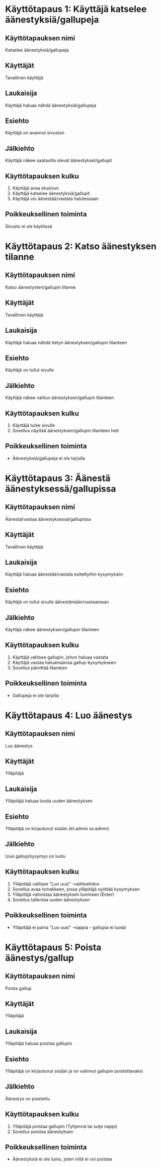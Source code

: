 # Käyttötapaus 1: Käyttäjä katselee äänestyksiä/gallupeja

## Käyttötapauksen nimi
Katselee äänestyksiä/gallupeja

## Käyttäjät
Tavallinen käyttäjä

## Laukaisija
Käyttäjä haluaa nähdä äänestyksiä/gallupeja

## Esiehto
Käyttäjä on avannut sivuston

## Jälkiehto
Käyttäjä näkee saatavilla olevat äänestykset/gallupit

## Käyttötapauksen kulku
1. Käyttäjä avaa etusivun
2. Käyttäjä katselee äänestyksiä/gallupit
3. Käyttäjä voi äänestää/vastata halutessaan

## Poikkeuksellinen toiminta
Sivusto ei ole käytössä


# Käyttötapaus 2: Katso äänestyksen tilanne

## Käyttötapauksen nimi
Katso äänestysten/gallupin tilanne

## Käyttäjät
Tavallinen käyttäjä

## Laukaisija
Käyttäjä haluaa nähdä tietyn äänestyksen/gallupin tilanteen

## Esiehto
Käyttäjä on tullut sivulle

## Jälkiehto
Käyttäjä näkee valitun äänestyksen/gallupin tilanteen

## Käyttötapauksen kulku
1. Käyttäjä tulee sivulle
2. Sovellus näyttää äänestyksen/gallupin tilanteen heti

## Poikkeuksellinen toiminta
- Äänestyksiä/gallupeja ei ole tarjolla

# Käyttötapaus 3: Äänestä äänestyksessä/gallupissa

## Käyttötapauksen nimi
Äänestä/vastaa äänestyksessä/gallupissa

## Käyttäjät
Tavallinen käyttäjä

## Laukaisija
Käyttäjä haluaa äänestää/vastata esitettyihin kysymyksiin

## Esiehto
Käyttäjä on tullut sivulle äänestämään/vastaamaan

## Jälkiehto
Käyttäjä näkee äänestyksen/gallupin tilanteen

## Käyttötapauksen kulku
1. Käyttäjä valitsee gallupin, johon haluaa vastata
2. Käyttäjä vastaa haluamaansa gallup-kysymykseen
3. Sovellus päivittää tilanteen

## Poikkeuksellinen toiminta
- Gallupeja ei ole tarjolla


# Käyttötapaus 4: Luo äänestys

## Käyttötapauksen nimi
Luo äänestys

## Käyttäjät
Ylläpitäjä

## Laukaisija
Ylläpitäjä haluaa luoda uuden äänestyksen

## Esiehto
Ylläpitäjä on kirjautunut sisään (kt:admin ss:admin)

## Jälkiehto
Uusi gallup/kysymys on luotu

## Käyttötapauksen kulku
1. Ylläpitäjä valitsee "Luo uusi" -vaihtoehdon
2. Sovellus avaa lomakkeen, jossa ylläpitäjä syöttää kysymyksen
3. Ylläpitäjä vahvistaa äänestyksen luomisen (Enter)
4. Sovellus tallentaa uuden äänestyksen

## Poikkeuksellinen toiminta
- Ylläpitäjä ei paina "Luo uusi" -nappia - gallupia ei luoda


# Käyttötapaus 5: Poista äänestys/gallup

## Käyttötapauksen nimi
Poista gallup

## Käyttäjät
Ylläpitäjä

## Laukaisija
Ylläpitäjä haluaa poistaa gallupin

## Esiehto
Ylläpitäjä on kirjautunut sisään ja on valinnut gallupin poistettavaksi

## Jälkiehto
Äänestys on poistettu

## Käyttötapauksen kulku
1. Ylläpitäjä poistaa gallupin (Tyhjennä tai sulje nappi)
2. Sovellus poistaa äänestyksen

## Poikkeuksellinen toiminta
- Äänestyksiä ei ole luotu, joten niitä ei voi poistaa



